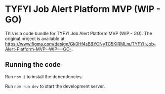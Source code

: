 
  # TYFYI Job Alert Platform MVP (WIP - GO)

  This is a code bundle for TYFYI Job Alert Platform MVP (WIP - GO). The original project is available at https://www.figma.com/design/Gk0Hf4sBBYCNyTC5KIRMLm/TYFYI-Job-Alert-Platform-MVP--WIP---GO-.

  ## Running the code

  Run `npm i` to install the dependencies.

  Run `npm run dev` to start the development server.
  